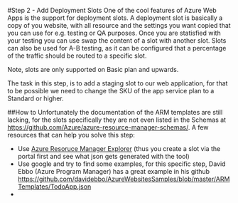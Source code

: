 #Step 2 - Add Deployment Slots
One of the cool features of Azure Web Apps is the support for deployment slots. A deployment slot is basically a copy of you website, with all resource and the settings you want copied that you can use for e.g. testing or QA purposes. Once you are statisfied with your testing you can use swap the content of a slot with another slot. Slots can also be used for A-B testing, as it can be configured that a percentage of the traffic should be routed to a specific slot. 

Note, slots are only supported on Basic plan and upwards.

The task in this step, is to add a staging slot to our web application, for that to be possible we need to change the SKU of the app service plan to a Standard or higher.   

##How to 
Unfortunately the documentation of the ARM templates are still lacking, for the slots specifically they are not even listed in the Schemas at https://github.com/Azure/azure-resource-manager-schemas/.
A few resources that can help you solve this step: 

- Use [Azure Resoruce Manager Explorer](../../concepts/azure-resource-explorer.md) (thus you create a slot via the portal first and see what json gets generated with the tool)
- Use google and try to find some examples, for this specific step, David Ebbo (Azure Program Manager) has a great example in his github https://github.com/davidebbo/AzureWebsitesSamples/blob/master/ARMTemplates/TodoApp.json
-  
